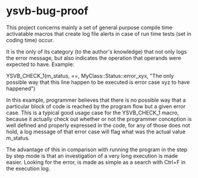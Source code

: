 # ysvb-bug-proof

This project concerns mainly a set of general purpose compile time activatable macros that create log file alerts in case of run time tests (set in coding time) occur.

It is the only of its category (to the author's knowledge) that not only logs the error message, but also indicates the operation that operands were expected to have. Example:

YSVB_CHECK_1(m_status, ==, MyClass::Status::error_xyx, "The only possible way that this line happen to be executed is error case xyz to have happened")

In this example, programmer believes that there is no possible way that a particular block of code is reached by the program flow but a given error case. This is a typical good usage case for the YSVB_CHECK_1 macro, because it actually check out whether or not the programmer conception is well defined and properly expressed in the code, for any of those does not hold, a log message of that error case will flag what was the actual value m_status.

The advantage of this in comparison with running the program in the step by step mode is that an investigation of a very long execution is made easier. Looking for the error, is made as simple as a search with Ctrl+F in the execution log.

